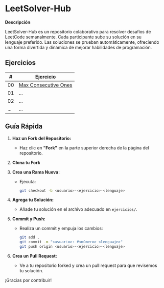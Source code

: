 # LeetSolver-Hub

**Descripción**

LeetSolver-Hub es un repositorio colaborativo para resolver desafíos de LeetCode semanalmente. Cada participante sube su solución en su lenguaje preferido. Las soluciones se prueban automáticamente, ofreciendo una forma divertida y dinámica de mejorar habilidades de programación.

## Ejercicios

| #  | Ejercicio   |
|----|-------------|
| 00 | [Max Consecutive Ones](ejercicios/00_Max_Consecutive_Ones/README.md) |
| 01 | ... |
| 02 | ... |
| ...| ... |

## Guía Rápida

1. **Haz un Fork del Repositorio:**
   - Haz clic en **"Fork"** en la parte superior derecha de la página del repositorio.

2. **Clona tu Fork**

3. **Crea una Rama Nueva:**
   - Ejecuta:
     ```bash
     git checkout -b <usuario>-<ejercicio>-<lenguaje>
     ```

4. **Agrega tu Solución:**
   - Añade tu solución en el archivo adecuado en `ejercicios/`.

5. **Commit y Push:**
   - Realiza un commit y empuja los cambios:
     ```bash
     git add .
     git commit -m "<usuario>: #<número> <lenguaje>"
     git push origin <usuario>-<ejercicio>-<lenguaje>
     ```

6. **Crea un Pull Request:**
   - Ve a tu repositorio forked y crea un pull request para que revisemos tu solución.

¡Gracias por contribuir!

